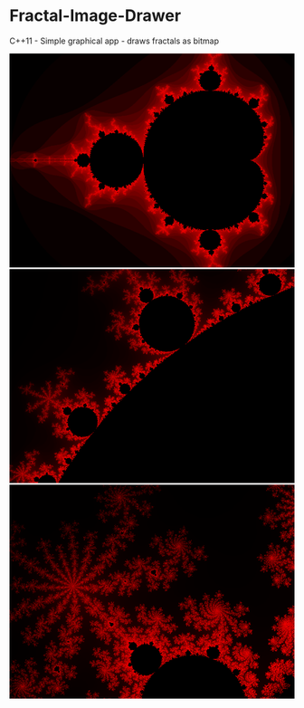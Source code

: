 # Fractal-Image-Drawer
C++11 - Simple graphical app - draws fractals as bitmap

![alt text](https://raw.githubusercontent.com/LaterStart/Fractal-Image-Drawer/master/Fractal%20Image%20Drawer/test.bmp)
![alt text](https://raw.githubusercontent.com/LaterStart/Fractal-Image-Drawer/master/Fractal%20Image%20Drawer/test2.bmp)
![alt text](https://raw.githubusercontent.com/LaterStart/Fractal-Image-Drawer/master/Fractal%20Image%20Drawer/test3.bmp)
